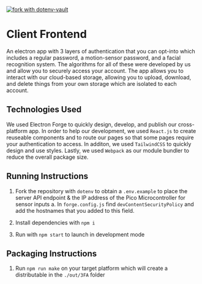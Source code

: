 [![fork with dotenv-vault](https://badge.dotenv.org/fork.svg?r=1)](https://vault.dotenv.org/project/vlt_a040e01957b91d55ee0204f2b609687f107de5e388dc9eb3bf2bc779e8537458/example)

# Client Frontend

An electron app with 3 layers of authentication that you can opt-into which includes a regular password, a motion-sensor password, and a facial recognition system. The algorithms for all of these were developed by us and allow you to securely access your account. The app allows you to interact with our cloud-based storage, allowing you to upload, download, and delete things from your own storage which are isolated to each account.

## Technologies Used

We used Electron Forge to quickly design, develop, and publish our cross-platform app. In order to help our development, we used `React.js` to create reuseable components and to route our pages so that some pages require your authentication to access. In additon, we used `TailwindCSS` to quickly design and use styles. Lastly, we used `Webpack` as our module bundler to reduce the overall package size.

## Running Instructions

1. Fork the repository with `dotenv` to obtain a `.env.example` to place the server API endpoint & the IP address of the Pico Microcontroller for sensor inputs 
   a. In `forge.config.js` find `devContentSecurityPolicy` and add the hostnames that you added to this field.

2. Install dependencies with `npm i`

3. Run with `npm start` to launch in development mode

## Packaging Instructions

1. Run `npm run make` on your target platform which will create a distributable in the `./out/3FA` folder


